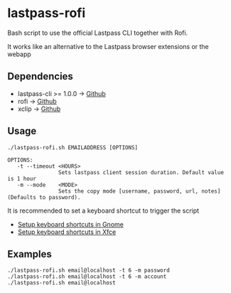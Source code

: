 # lastpass-rofi

Bash script to use the official Lastpass CLI together with Rofi. 

It works like an alternative to the Lastpass browser extensions or the webapp

## Dependencies

* lastpass-cli >= 1.0.0 -> [Github](https://github.com/lastpass/lastpass-cli)
* rofi -> [Github](https://github.com/davatorium/rofi)
* xclip -> [Github](https://github.com/lastpass/lastpass-cli)

## Usage

```
./lastpass-rofi.sh EMAILADDRESS [OPTIONS]

OPTIONS:
   -t --timeout <HOURS>
                Sets lastpass client session duration. Default value is 1 hour
   -m --mode    <MODE>
                Sets the copy mode [username, password, url, notes] (Defaults to password).
```

It is recommended to set a keyboard shortcut to trigger the script
* [Setup keyboard shortcuts in Gnome](https://help.gnome.org/users/gnome-help/stable/keyboard-shortcuts-set.html.en)
* [Setup keyboard shortcuts in Xfce](https://docs.xfce.org/xfce/xfce4-settings/keyboard)

## Examples
```
./lastpass-rofi.sh email@localhost -t 6 -m password
./lastpass-rofi.sh email@localhost -t 6 -m account
./lastpass-rofi.sh email@localhost
```

 
 
